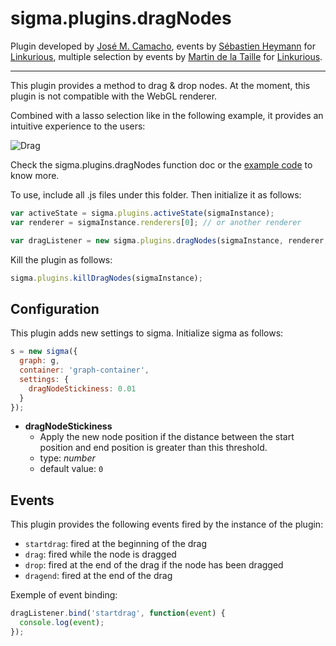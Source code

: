 sigma.plugins.dragNodes
=====================

Plugin developed by [José M. Camacho](https://github.com/josemazo), events by [Sébastien Heymann](https://github.com/sheymann) for [Linkurious](https://github.com/Linkurious), multiple selection by events by [Martin de la Taille](https://github.com/martindelataille) for [Linkurious](https://github.com/Linkurious).

---

This plugin provides a method to drag & drop nodes. At the moment, this plugin is not compatible with the WebGL renderer.

Combined with a lasso selection like in the following example, it provides an intuitive experience to the users:

![Drag](https://github.com/Linkurious/linkurious.js/wiki/media/drag-multiple-nodes.gif)

Check the sigma.plugins.dragNodes function doc or the [example code](../../examples/drag-nodes.html) to know more.

To use, include all .js files under this folder. Then initialize it as follows:

````javascript
var activeState = sigma.plugins.activeState(sigmaInstance);
var renderer = sigmaInstance.renderers[0]; // or another renderer

var dragListener = new sigma.plugins.dragNodes(sigmaInstance, renderer, activeState);
````

Kill the plugin as follows:

````javascript
sigma.plugins.killDragNodes(sigmaInstance);
````

## Configuration

This plugin adds new settings to sigma. Initialize sigma as follows:

````javascript
s = new sigma({
  graph: g,
  container: 'graph-container',
  settings: {
    dragNodeStickiness: 0.01
  }
});
````

 * **dragNodeStickiness**
   * Apply the new node position if the distance between the start position and end position is greater than this threshold.
   * type: *number*
   * default value: `0`

## Events

This plugin provides the following events fired by the instance of the plugin:
* `startdrag`: fired at the beginning of the drag
* `drag`: fired while the node is dragged
* `drop`: fired at the end of the drag if the node has been dragged
* `dragend`: fired at the end of the drag

Exemple of event binding:

````javascript
dragListener.bind('startdrag', function(event) {
  console.log(event);
});
````
